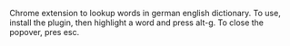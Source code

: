 Chrome extension to lookup words in german english dictionary.
To use, install the plugin, then highlight a word and press alt-g.
To close the popover, pres esc.
